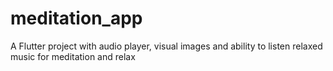 # meditation_app

A Flutter project with audio player, visual images and ability to listen relaxed music for meditation and relax



